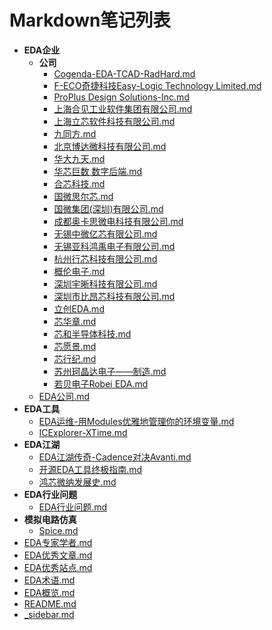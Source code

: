 # Markdown笔记列表

- **EDA企业**
  - **公司**
    - [Cogenda-EDA-TCAD-RadHard.md](docs/EDA/EDA企业/公司/Cogenda-EDA-TCAD-RadHard.md)
    - [F-ECO奇捷科技Easy-Logic Technology Limited.md](docs/EDA/EDA企业/公司/F-ECO奇捷科技Easy-Logic%20Technology%20Limited.md)
    - [ProPlus Design Solutions-Inc.md](docs/EDA/EDA企业/公司/ProPlus%20Design%20Solutions-Inc.md)
    - [上海合见工业软件集团有限公司.md](docs/EDA/EDA企业/公司/上海合见工业软件集团有限公司.md)
    - [上海立芯软件科技有限公司.md](docs/EDA/EDA企业/公司/上海立芯软件科技有限公司.md)
    - [九同方.md](docs/EDA/EDA企业/公司/九同方.md)
    - [北京博达微科技有限公司.md](docs/EDA/EDA企业/公司/北京博达微科技有限公司.md)
    - [华大九天.md](docs/EDA/EDA企业/公司/华大九天.md)
    - [华芯巨数 数字后端.md](docs/EDA/EDA企业/公司/华芯巨数%20数字后端.md)
    - [合芯科技.md](docs/EDA/EDA企业/公司/合芯科技.md)
    - [国微思尔芯.md](docs/EDA/EDA企业/公司/国微思尔芯.md)
    - [国微集团(深圳)有限公司.md](docs/EDA/EDA企业/公司/国微集团(深圳)有限公司.md)
    - [成都奥卡思微电科技有限公司.md](docs/EDA/EDA企业/公司/成都奥卡思微电科技有限公司.md)
    - [无锡中微亿芯有限公司.md](docs/EDA/EDA企业/公司/无锡中微亿芯有限公司.md)
    - [无锡亚科鸿禹电子有限公司.md](docs/EDA/EDA企业/公司/无锡亚科鸿禹电子有限公司.md)
    - [杭州行芯科技有限公司.md](docs/EDA/EDA企业/公司/杭州行芯科技有限公司.md)
    - [概伦电子.md](docs/EDA/EDA企业/公司/概伦电子.md)
    - [深圳宇晰科技有限公司.md](docs/EDA/EDA企业/公司/深圳宇晰科技有限公司.md)
    - [深圳市比昂芯科技有限公司.md](docs/EDA/EDA企业/公司/深圳市比昂芯科技有限公司.md)
    - [立创EDA.md](docs/EDA/EDA企业/公司/立创EDA.md)
    - [芯华章.md](docs/EDA/EDA企业/公司/芯华章.md)
    - [芯和半导体科技.md](docs/EDA/EDA企业/公司/芯和半导体科技.md)
    - [芯愿景.md](docs/EDA/EDA企业/公司/芯愿景.md)
    - [芯行纪.md](docs/EDA/EDA企业/公司/芯行纪.md)
    - [苏州珂晶达电子——制造.md](docs/EDA/EDA企业/公司/苏州珂晶达电子——制造.md)
    - [若贝电子Robei EDA.md](docs/EDA/EDA企业/公司/若贝电子Robei%20EDA.md)
  - [EDA公司.md](docs/EDA/EDA企业/EDA公司.md)
- **EDA工具**
  - [EDA运维-用Modules优雅地管理你的环境变量.md](docs/EDA/EDA工具/EDA运维-用Modules优雅地管理你的环境变量.md)
  - [ICExplorer-XTime.md](docs/EDA/EDA工具/ICExplorer-XTime.md)
- **EDA江湖**
  - [EDA江湖传奇-Cadence对决Avanti.md](docs/EDA/EDA江湖/EDA江湖传奇-Cadence对决Avanti.md)
  - [开源EDA工具终极指南.md](docs/EDA/EDA江湖/开源EDA工具终极指南.md)
  - [鸿芯微纳发展史.md](docs/EDA/EDA江湖/鸿芯微纳发展史.md)
- **EDA行业问题**
  - [EDA行业问题.md](docs/EDA/EDA行业问题/EDA行业问题.md)
- **模拟电路仿真**
  - [Spice.md](docs/EDA/模拟电路仿真/Spice.md)
- [EDA专家学者.md](docs/EDA/EDA专家学者.md)
- [EDA优秀文章.md](docs/EDA/EDA优秀文章.md)
- [EDA优秀站点.md](docs/EDA/EDA优秀站点.md)
- [EDA术语.md](docs/EDA/EDA术语.md)
- [EDA概览.md](docs/EDA/EDA概览.md)
- [README.md](docs/EDA/README.md)
- [_sidebar.md](docs/EDA/_sidebar.md)
